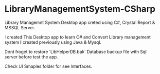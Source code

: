 # LibraryManagementSystem-CSharp

Library Managemnt System Desktop app creted using C#, Crystal Report & MSSQL Server.

I created This Desktop app to learn C# and Convert Library management system I created previously using Java & Mysql.

Dont froget to restore 'LibHelperDB.bak' Database backup file with Sql server before test the app. 

Check UI Smaples folder for see Interfaces.
